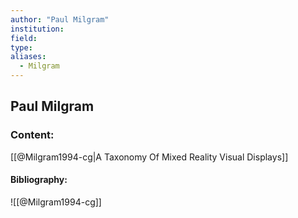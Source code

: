 ```yaml
---
author: "Paul Milgram"
institution:
field:
type:
aliases:
  - Milgram
---
```


## Paul Milgram

### Content:
[[@Milgram1994-cg|A Taxonomy Of Mixed Reality Visual Displays]]

#### Bibliography:

![[@Milgram1994-cg]]